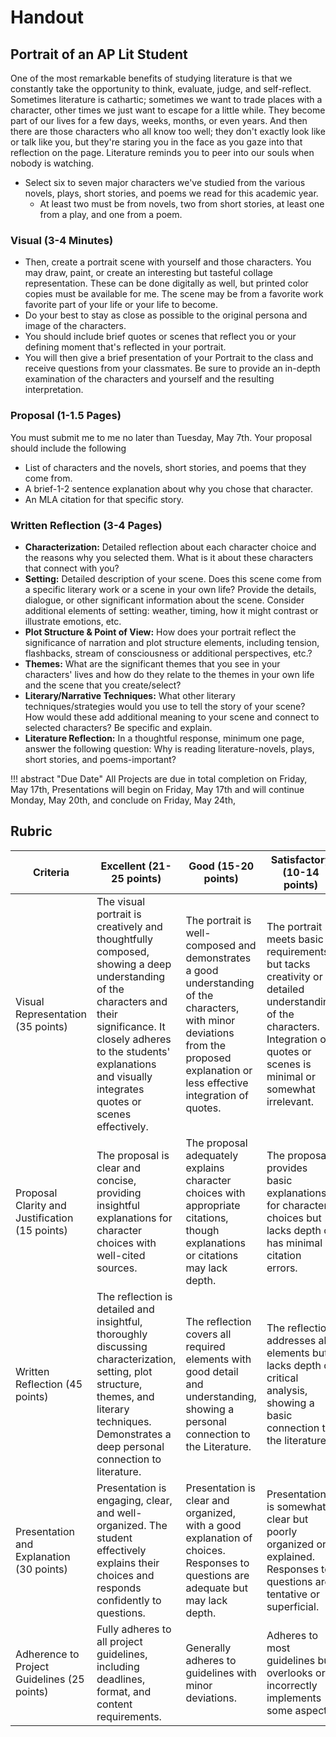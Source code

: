 # Handout

## Portrait of an AP Lit Student

One of the most remarkable benefits of studying literature is that we constantly take the opportunity to think, evaluate, judge, and self-reflect. Sometimes literature is cathartic; sometimes we want to trade places with a character, other times we just want to escape for a little while. They become part of our lives for a few days, weeks, months, or even years. And then there are those characters who all know too well; they don't exactly look like or talk like you, but they're staring you in the face as you gaze into that reflection on the page. Literature reminds you to peer into our souls when nobody is watching.

- Select six to seven major characters we've studied from the various novels, plays, short stories, and poems we read for this academic year.
    - At least two must be from novels, two from short stories, at least one from a play, and one from a poem.

### Visual (3-4 Minutes)

- Then, create a portrait scene with yourself and those characters. You may draw, paint, or create an interesting but tasteful collage representation. These can be done digitally as well, but printed color copies must be available for me. The scene may be from a favorite work favorite part of your life or your life to become.
- Do your best to stay as close as possible to the original persona and image of the characters.
- You should include brief quotes or scenes that reflect you or your defining moment that's reflected in your portrait.
- You will then give a brief presentation of your Portrait to the class and receive questions from your classmates. Be sure to provide an in-depth examination of the characters and yourself and the resulting interpretation.

### Proposal (1-1.5 Pages)

You must submit me to me no later than Tuesday, May 7th. Your proposal should include the following

- List of characters and the novels, short stories, and poems that they come from.
- A brief-1-2 sentence explanation about why you chose that character.
- An MLA citation for that specific story.

### Written Reflection (3-4 Pages)

- **Characterization:** Detailed reflection about each character choice and the reasons why you selected them. What is it about these characters that connect with you?
- **Setting:** Detailed description of your scene. Does this scene come from a specific literary work or a scene in your own life? Provide the details, dialogue, or other significant information about the scene. Consider additional elements of setting: weather, timing, how it might contrast or illustrate emotions, etc.
- **Plot Structure & Point of View:** How does your portrait reflect the significance of narration and plot structure elements, including tension, flashbacks, stream of consciousness or additional perspectives, etc.?
- **Themes:** What are the significant themes that you see in your characters' lives and how do they relate to the themes in your own life and the scene that you create/select?
- **Literary/Narrative Techniques:** What other literary techniques/strategies would you use to tell the story of your scene? How would these add additional meaning to your scene and connect to selected characters? Be specific and explain.
- **Literature Reflection:** In a thoughtful response, minimum one page, answer the following question: Why is reading literature-novels, plays, short stories, and poems-important?

!!! abstract "Due Date"
    All Projects are due in total completion on Friday, May 17th, Presentations will begin on Friday, May 17th and will continue Monday, May 20th, and conclude on Friday, May 24th,

## Rubric

| Criteria                                       | Excellent (21-25 points)                                                                                                                                                                                                                   | Good (15-20 points)                                                                                                                                                                 | Satisfactory (10-14 points)                                                                                                                                                | Needs Improvement (1-9 points)                                                                                       |
|------------------------------------------------|--------------------------------------------------------------------------------------------------------------------------------------------------------------------------------------------------------------------------------------------|-------------------------------------------------------------------------------------------------------------------------------------------------------------------------------------|----------------------------------------------------------------------------------------------------------------------------------------------------------------------------|----------------------------------------------------------------------------------------------------------------------|
| Visual Representation (35 points)              | The visual portrait is creatively and thoughtfully composed, showing a deep understanding of the characters and their significance. It closely adheres to the students' explanations and visually integrates quotes or scenes effectively. | The portrait is well-composed and demonstrates a good understanding of the characters, with minor deviations from the proposed explanation or less effective integration of quotes. | The portrait meets basic requirements but tacks creativity or detailed understanding of the characters. Integration of quotes or scenes is minimal or somewhat irrelevant. | The portrait is incomplete, shows little effort, or fails to effectively represent the chosen characters and scenes. |
| Proposal Clarity and Justification (15 points) | The proposal is clear and concise, providing insightful explanations for character choices with well-cited sources.                                                                                                                        | The proposal adequately explains character choices with appropriate citations, though explanations or citations may lack depth.                                                     | The proposal provides basic explanations for character choices but lacks depth or has minimal citation errors.                                                             | The proposal is unclear, lacks justification for character choices, or contains significant citation errors.         |
| Written Reflection (45 points)                 | The reflection is detailed and insightful, thoroughly discussing characterization, setting, plot structure, themes, and literary techniques. Demonstrates a deep personal connection to literature.                                        | The reflection covers all required elements with good detail and understanding, showing a personal connection to the Literature.                                                    | The reflection addresses all elements but lacks depth or critical analysis, showing a basic connection to the literature.                                                  | The reflection is incomplete, superficial, or fails to connect personal experiences with literary analysis.          |
| Presentation and Explanation (30 points)       | Presentation is engaging, clear, and well-organized. The student effectively explains their choices and responds confidently to questions.                                                                                                 | Presentation is clear and organized, with a good explanation of choices. Responses to questions are adequate but may lack depth.                                                    | Presentation is somewhat clear but poorly organized or explained. Responses to questions are tentative or superficial.                                                     | Presentation is unclear or disorganized with poor explanations and weak responses to questions.                      |
| Adherence to Project Guidelines (25 points)    | Fully adheres to all project guidelines, including deadlines, format, and content requirements.                                                                                                                                            | Generally adheres to guidelines with minor deviations.                                                                                                                              | Adheres to most guidelines but overlooks or incorrectly implements some aspects.                                                                                           | Fails to adhere to multiple key aspects of the guidelines.                                                           |













